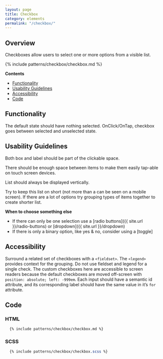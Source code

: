 ```yaml
---
layout: page
title: Checkbox
category: elements
permalink: "/checkbox/"
---
```


## Overview
Checkboxes allow users to select one or more options from a visible list.

{% include patterns/checkbox/checkbox.md %}


**Contents**
- [Functionality](#functionality)
- [Usability Guidelines](#usability)
- [Accessibility](#accessibility)
- [Code](#code)

<a name="functionality"></a>
## Functionality
The default state should have nothing selected.
OnClick/OnTap, checkbox goes between selected and unselected state.

<a name="usability"></a>
## Usability Guidelines
Both box and label should be part of the clickable space.

There should be enough space between items to make them easily tap-able on touch screen devices.

List should always be displayed vertically.

Try to keep this list on short (not more than a can be seen on a mobile screen). If there are a lot of options try grouping types of items together to create shorter list.

**When to choose something else**
- If there can only be one selection use a [radio buttons]({{ site.url }}/radio-buttons) or [dropdown]({{ site.url }}/dropdown)
- If there is only a binary option, like yes & no, consider using a [toggle]

<a name="accessibility"></a>
## Accessibility
Surround a related set of checkboxes with a `<fieldset>`. The `<legend>` provides context for the grouping. Do not use fieldset and legend for a single check.
The custom checkboxes here are accessible to screen readers because the default checkboxes are moved off-screen with `position: absolute; left: -999em`.
Each input should have a semantic id attribute, and its corresponding label should have the same value in it’s `for` attribute.


<a name="code"></a>
## Code
### HTML
```html
  {% include patterns/checkbox/checkbox.md %}
```

### SCSS
```scss
  {% include patterns/checkbox/checkbox.scss %}
```
